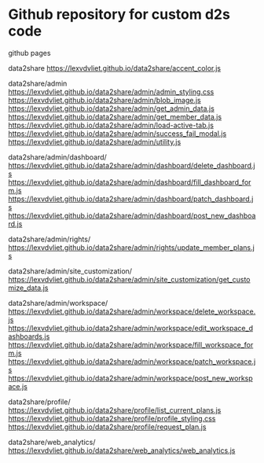 # Github repository for custom d2s code

github pages

data2share
https://lexvdvliet.github.io/data2share/accent_color.js

data2share/admin
https://lexvdvliet.github.io/data2share/admin/admin_styling.css
https://lexvdvliet.github.io/data2share/admin/blob_image.js
https://lexvdvliet.github.io/data2share/admin/get_admin_data.js
https://lexvdvliet.github.io/data2share/admin/get_member_data.js
https://lexvdvliet.github.io/data2share/admin/load-active-tab.js
https://lexvdvliet.github.io/data2share/admin/success_fail_modal.js
https://lexvdvliet.github.io/data2share/admin/utility.js

data2share/admin/dashboard/
https://lexvdvliet.github.io/data2share/admin/dashboard/delete_dashboard.js
https://lexvdvliet.github.io/data2share/admin/dashboard/fill_dashboard_form.js
https://lexvdvliet.github.io/data2share/admin/dashboard/patch_dashboard.js
https://lexvdvliet.github.io/data2share/admin/dashboard/post_new_dashboard.js

data2share/admin/rights/
https://lexvdvliet.github.io/data2share/admin/rights/update_member_plans.js

data2share/admin/site_customization/
https://lexvdvliet.github.io/data2share/admin/site_customization/get_customize_data.js

data2share/admin/workspace/
https://lexvdvliet.github.io/data2share/admin/workspace/delete_workspace.js
https://lexvdvliet.github.io/data2share/admin/workspace/edit_workspace_dashboards.js
https://lexvdvliet.github.io/data2share/admin/workspace/fill_workspace_form.js
https://lexvdvliet.github.io/data2share/admin/workspace/patch_workspace.js
https://lexvdvliet.github.io/data2share/admin/workspace/post_new_workspace.js

data2share/profile/
https://lexvdvliet.github.io/data2share/profile/list_current_plans.js
https://lexvdvliet.github.io/data2share/profile/profile_styling.css
https://lexvdvliet.github.io/data2share/profile/request_plan.js

data2share/web_analytics/
https://lexvdvliet.github.io/data2share/web_analytics/web_analytics.js